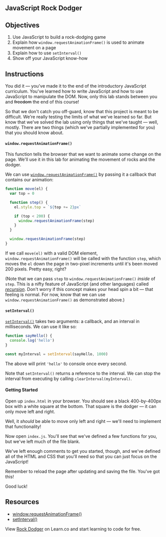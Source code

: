  JavaScript Rock Dodger
---

## Objectives

1. Use JavaScript to build a rock-dodging game
2. Explain how `window.requestAnimationFrame()` is used to animate movement on a page
3. Explain how to use `setInterval()`
4. Show off your JavaScript know-how

## Instructions

You did it — you've made it to the end of the introductory JavaScript
curriculum. You've learned how to write JavaScript and how to use JavaScript to
manipulate the DOM. Now, only this lab stands between you and ~~freedom~~ the
end of this course!

So that we don't catch you off-guard, know that this project is meant to be
difficult. We're really testing the limits of what we've learned so far. But
know that we've solved the lab using only things that we've taught — well,
mostly. There are two things (which we've partially implemented for you) that
you should know about.

#### `window.requestAnimationFrame()`

This function tells the browser that we want to animate some change on the page.
We'll use it in this lab for animating the movement of rocks and the dodger.

We can use [`window.requestAnimationFrame()`][requestAnimation] by passing it a
callback that contains our animation:

``` javascript
function move(el) {
  var top = 0

  function step() {
    el.style.top = `${top += 2}px`

    if (top < 200) {
      window.requestAnimationFrame(step)
    }
  }

  window.requestAnimationFrame(step)
}
```

If we call `move(el)` with a valid DOM element, `window.requestAnimationFrame()`
will be called with the function `step`, which moves the `el` down the page in
two-pixel increments until it's been moved 200 pixels. Pretty easy, right?

(Note that we can pass `step` to `window.requestAnimationFrame()` _inside_ of
`step`. This is a nifty feature of JavaScript (and other languages) called
[_recursion_](https://en.wikipedia.org/wiki/Recursion_(computer_science)). Don't
worry if this concept makes your head spin a bit — that feeling is normal. For
now, know that we can use `window.requestAnimationFrame()` as demonstrated
above.)

#### `setInterval()`

[`setInterval()`][setInterval]
takes two arguments: a callback, and an interval in milliseconds. We can use it
like so:

``` javascript
function sayHello() {
  console.log('hello')
}

const myInterval = setInterval(sayHello, 1000)
```

The above will print `'hello'` to console once every second.

Note that `setInterval()` returns a reference to the interval. We can stop the
interval from executing by calling `clearInterval(myInterval)`.

#### Getting Started

Open up `index.html` in your browser. You should see a black 400-by-400px box
with a white square at the bottom. That square is the dodger — it can only move
left and right.

Well, it _should_ be able to move only left and right — we'll need to implement
that functionality!

Now open `index.js`. You'll see that we've defined a few functions for you, but
we've left much of the file blank.

We've left enough comments to get you started, though, and we've defined all of
the HTML and CSS that you'll need so that you can just focus on the JavaScript!

Remember to reload the page after updating and saving the file. You've got this!

Good luck!

## Resources

- [window.requestAnimationFrame()](https://developer.mozilla.org/en-US/docs/Web/API/window/requestAnimationFrame)
- [setInterval()](https://developer.mozilla.org/en-US/docs/Web/API/WindowTimers/setInterval)

<p class='util--hide'>View <a href='https://learn.co/lessons/javascript-rock-dodger'>Rock Dodger</a> on Learn.co and start learning to code for free.</p>

[requestAnimation]: https://developer.mozilla.org/en-US/docs/Web/API/window/requestAnimationFrame
[setInterval]: https://developer.mozilla.org/en-US/docs/Web/API/WindowTimers/setInterval
